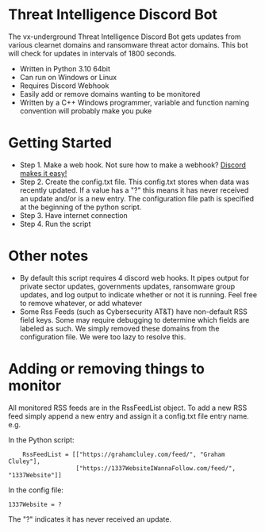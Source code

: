 # Threat Intelligence Discord Bot
The vx-underground Threat Intelligence Discord Bot gets updates from various clearnet domains and ransomware threat actor domains. This bot will check for updates in intervals of 1800 seconds.

* Written in Python 3.10 64bit
* Can run on Windows or Linux
* Requires Discord Webhook
* Easily add or remove domains wanting to be monitored
* Written by a C++ Windows programmer, variable and function naming convention will probably make you puke

# Getting Started
* Step 1. Make a web hook. Not sure how to make a webhook? [Discord makes it easy!](https://support.discord.com/hc/en-us/articles/228383668-Intro-to-Webhooks)
* Step 2. Create the config.txt file. This config.txt stores when data was recently updated. If a value has a "?" this means it has never received an update and/or is a new entry. The configuration file path is specified at the beginning of the python script.
* Step 3. Have internet connection
* Step 4. Run the script

# Other notes
* By default this script requires 4 discord web hooks. It pipes output for private sector updates, governments updates, ransomware group updates, and log output to indicate whether or not it is running. Feel free to remove whatever, or add whatever
* Some Rss Feeds (such as Cybersecurity AT&T) have non-default RSS field keys. Some may require debugging to determine which fields are labeled as such. We simply removed these domains from the configuration file. We were too lazy to resolve this.

# Adding or removing things to monitor
All monitored RSS feeds are in the RssFeedList object. To add a new RSS feed simply append a new entry and assign it a config.txt file entry name. e.g.

In the Python script:
```
    RssFeedList = [["https://grahamcluley.com/feed/", "Graham Cluley"],
                   ["https://1337WebsiteIWannaFollow.com/feed/", "1337Website"]]
```

In the config file:
```
1337Website = ?
```
The "?" indicates it has never received an update.
